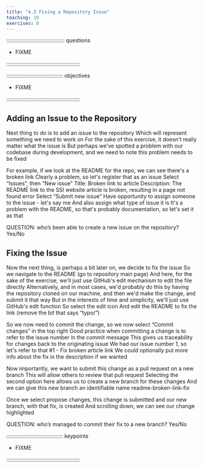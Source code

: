 ```yaml
---
title: "4.3 Fixing a Repository Issue"
teaching: 10
exercises: 0
---
```


:::::::::::::::::::::::::::::::::::::: questions 

- FIXME

::::::::::::::::::::::::::::::::::::::::::::::::

::::::::::::::::::::::::::::::::::::: objectives

- FIXME

::::::::::::::::::::::::::::::::::::::::::::::::

## Adding an Issue to the Repository

Next thing to do is to add an issue to the repository
Which will represent something we need to work on
For the sake of this exercise, it doesn't really matter what the issue is
But perhaps we've spotted a problem with our codebase during development, and we need to note this problem needs to be fixed

For example, if we look at the README for the repo, we can see there's a broken link
Clearly a problem, so let's register that as an issue
Select “Issues”, then “New issue”
Title: Broken link to article
Description: The README link to the SSI website article is broken, resulting in a page not found error
Select “Submit new issue”
Have opportunity to assign someone to the issue - let's say me
And also assign what type of issue it is
It's a problem with the README, so that's probably documentation, so let's set it as that

QUESTION: who’s been able to create a new issue on the repository? Yes/No

## Fixing the Issue

Now the next thing, is perhaps a bit later on, we decide to fix the issue
So we navigate to the README (go to repository main page)
And here, for the sake of the exercise, we'll just use GitHub's edit mechanism to edit the file directly
Alternatively, and in most cases, we'd probably do this by having the repository cloned on our machine, and then we'd make the change, and submit it that way
But in the interests of time and simplicity, we'll just use GitHub's edit function
So select the edit icon
And edit the README to fix the link (remove the bit that says “typo/“)

So we now need to commit the change, so we now select “Commit changes” in the top right
Good practice when committing a change is to refer to the issue number in the commit message
This gives us traceability for changes back to the originating issue
We had our issue number 1, so let's refer to that
#1 - Fix broken article link
We could optionally put more info about the fix in the description if we wanted

Now importantly, we want to submit this change as a pull request on a new branch
This will allow others to review that pull request
Selecting the second option here allows us to create a new branch for these changes
And we can give this new branch an identifiable name
readme-broken-link-fix

Once we select propose changes, this change is submitted and our new branch, with that fix, is created
And scrolling down, we can see our change highlighted

QUESTION: who’s managed to commit their fix to a new branch? Yes/No

::::::::::::::::::::::::::::::::::::: keypoints 

- FIXME

::::::::::::::::::::::::::::::::::::::::::::::::
